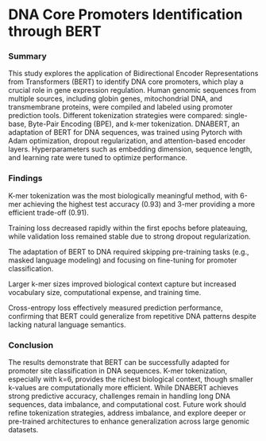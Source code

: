 # DNA Core Promoters Identification through BERT

### Summary

This study explores the application of Bidirectional Encoder Representations from Transformers (BERT) to identify DNA core promoters, which play a crucial role in gene expression regulation. Human genomic sequences from multiple sources, including globin genes, mitochondrial DNA, and transmembrane proteins, were compiled and labeled using promoter prediction tools. Different tokenization strategies were compared: single-base, Byte-Pair Encoding (BPE), and k-mer tokenization. DNABERT, an adaptation of BERT for DNA sequences, was trained using Pytorch with Adam optimization, dropout regularization, and attention-based encoder layers. Hyperparameters such as embedding dimension, sequence length, and learning rate were tuned to optimize performance.

### Findings

K-mer tokenization was the most biologically meaningful method, with 6-mer achieving the highest test accuracy (0.93) and 3-mer providing a more efficient trade-off (0.91).

Training loss decreased rapidly within the first epochs before plateauing, while validation loss remained stable due to strong dropout regularization.

The adaptation of BERT to DNA required skipping pre-training tasks (e.g., masked language modeling) and focusing on fine-tuning for promoter classification.

Larger k-mer sizes improved biological context capture but increased vocabulary size, computational expense, and training time.

Cross-entropy loss effectively measured prediction performance, confirming that BERT could generalize from repetitive DNA patterns despite lacking natural language semantics.

### Conclusion
The results demonstrate that BERT can be successfully adapted for promoter site classification in DNA sequences. K-mer tokenization, especially with k=6, provides the richest biological context, though smaller k-values are computationally more efficient. While DNABERT achieves strong predictive accuracy, challenges remain in handling long DNA sequences, data imbalance, and computational cost. Future work should refine tokenization strategies, address imbalance, and explore deeper or pre-trained architectures to enhance generalization across large genomic datasets.
